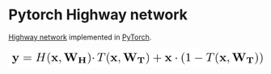 # Pytorch Highway network

[Highway network](https://arxiv.org/abs/1505.00387) implemented in [PyTorch](http://www.pytorch.org).

![Highway Equation](images/highway.png)


